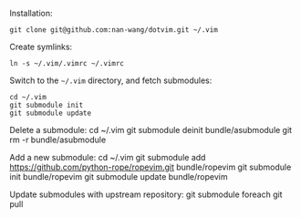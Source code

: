 Installation:

    git clone git@github.com:nan-wang/dotvim.git ~/.vim

Create symlinks:

    ln -s ~/.vim/.vimrc ~/.vimrc

Switch to the `~/.vim` directory, and fetch submodules:

    cd ~/.vim
    git submodule init
    git submodule update

Delete a submodule:
    cd ~/.vim
    git submodule deinit bundle/asubmodule
    git rm -r bundle/asubmodule

Add a new submodule:
    cd ~/.vim
    git submodule add https://github.com/python-rope/ropevim.git bundle/ropevim
    git submodule init bundle/ropevim
    git submodule update bundle/ropevim

Update submodules with upstream repository:
    git submodule foreach git pull
